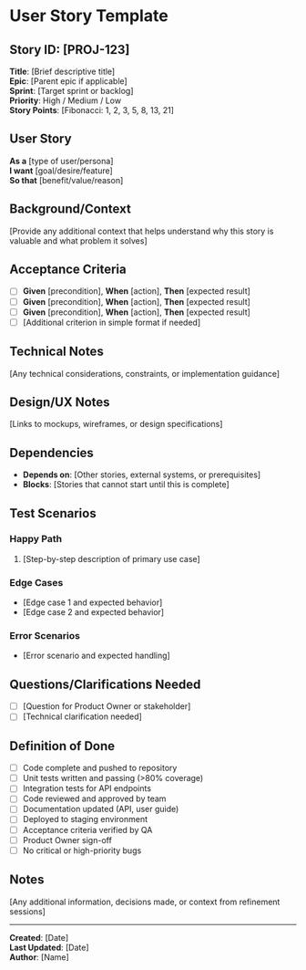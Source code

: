 # User Story Template

## Story ID: [PROJ-123]
**Title**: [Brief descriptive title]  
**Epic**: [Parent epic if applicable]  
**Sprint**: [Target sprint or backlog]  
**Priority**: High / Medium / Low  
**Story Points**: [Fibonacci: 1, 2, 3, 5, 8, 13, 21]

## User Story

**As a** [type of user/persona]  
**I want** [goal/desire/feature]  
**So that** [benefit/value/reason]

## Background/Context

[Provide any additional context that helps understand why this story is valuable and what problem it solves]

## Acceptance Criteria

- [ ] **Given** [precondition], **When** [action], **Then** [expected result]
- [ ] **Given** [precondition], **When** [action], **Then** [expected result]
- [ ] **Given** [precondition], **When** [action], **Then** [expected result]
- [ ] [Additional criterion in simple format if needed]

## Technical Notes

[Any technical considerations, constraints, or implementation guidance]

## Design/UX Notes

[Links to mockups, wireframes, or design specifications]

## Dependencies

- **Depends on**: [Other stories, external systems, or prerequisites]
- **Blocks**: [Stories that cannot start until this is complete]

## Test Scenarios

### Happy Path
1. [Step-by-step description of primary use case]

### Edge Cases
- [Edge case 1 and expected behavior]
- [Edge case 2 and expected behavior]

### Error Scenarios
- [Error scenario and expected handling]

## Questions/Clarifications Needed

- [ ] [Question for Product Owner or stakeholder]
- [ ] [Technical clarification needed]

## Definition of Done

- [ ] Code complete and pushed to repository
- [ ] Unit tests written and passing (>80% coverage)
- [ ] Integration tests for API endpoints
- [ ] Code reviewed and approved by team
- [ ] Documentation updated (API, user guide)
- [ ] Deployed to staging environment
- [ ] Acceptance criteria verified by QA
- [ ] Product Owner sign-off
- [ ] No critical or high-priority bugs

## Notes

[Any additional information, decisions made, or context from refinement sessions]

---

**Created**: [Date]  
**Last Updated**: [Date]  
**Author**: [Name]